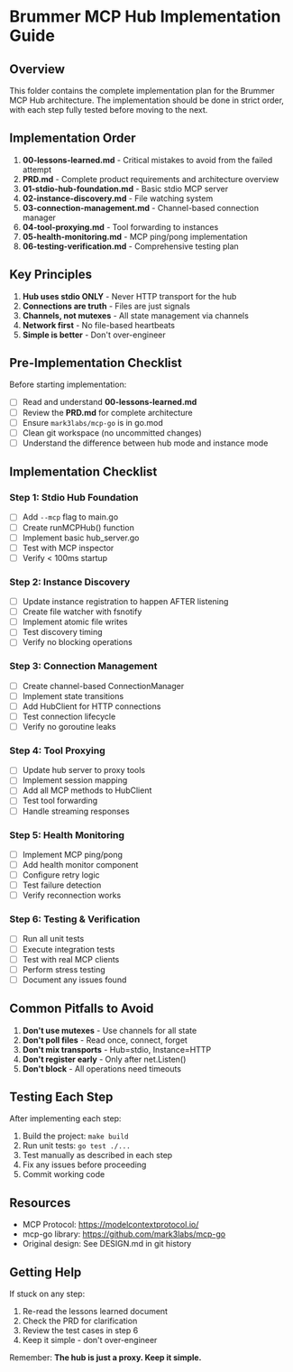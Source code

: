 # Brummer MCP Hub Implementation Guide

## Overview

This folder contains the complete implementation plan for the Brummer MCP Hub architecture. The implementation should be done in strict order, with each step fully tested before moving to the next.

## Implementation Order

1. **00-lessons-learned.md** - Critical mistakes to avoid from the failed attempt
2. **PRD.md** - Complete product requirements and architecture overview
3. **01-stdio-hub-foundation.md** - Basic stdio MCP server
4. **02-instance-discovery.md** - File watching system
5. **03-connection-management.md** - Channel-based connection manager
6. **04-tool-proxying.md** - Tool forwarding to instances
7. **05-health-monitoring.md** - MCP ping/pong implementation
8. **06-testing-verification.md** - Comprehensive testing plan

## Key Principles

1. **Hub uses stdio ONLY** - Never HTTP transport for the hub
2. **Connections are truth** - Files are just signals
3. **Channels, not mutexes** - All state management via channels
4. **Network first** - No file-based heartbeats
5. **Simple is better** - Don't over-engineer

## Pre-Implementation Checklist

Before starting implementation:

- [ ] Read and understand **00-lessons-learned.md**
- [ ] Review the **PRD.md** for complete architecture
- [ ] Ensure `mark3labs/mcp-go` is in go.mod
- [ ] Clean git workspace (no uncommitted changes)
- [ ] Understand the difference between hub mode and instance mode

## Implementation Checklist

### Step 1: Stdio Hub Foundation
- [ ] Add `--mcp` flag to main.go
- [ ] Create runMCPHub() function
- [ ] Implement basic hub_server.go
- [ ] Test with MCP inspector
- [ ] Verify < 100ms startup

### Step 2: Instance Discovery
- [ ] Update instance registration to happen AFTER listening
- [ ] Create file watcher with fsnotify
- [ ] Implement atomic file writes
- [ ] Test discovery timing
- [ ] Verify no blocking operations

### Step 3: Connection Management
- [ ] Create channel-based ConnectionManager
- [ ] Implement state transitions
- [ ] Add HubClient for HTTP connections
- [ ] Test connection lifecycle
- [ ] Verify no goroutine leaks

### Step 4: Tool Proxying
- [ ] Update hub server to proxy tools
- [ ] Implement session mapping
- [ ] Add all MCP methods to HubClient
- [ ] Test tool forwarding
- [ ] Handle streaming responses

### Step 5: Health Monitoring
- [ ] Implement MCP ping/pong
- [ ] Add health monitor component
- [ ] Configure retry logic
- [ ] Test failure detection
- [ ] Verify reconnection works

### Step 6: Testing & Verification
- [ ] Run all unit tests
- [ ] Execute integration tests
- [ ] Test with real MCP clients
- [ ] Perform stress testing
- [ ] Document any issues found

## Common Pitfalls to Avoid

1. **Don't use mutexes** - Use channels for all state
2. **Don't poll files** - Read once, connect, forget
3. **Don't mix transports** - Hub=stdio, Instance=HTTP
4. **Don't register early** - Only after net.Listen()
5. **Don't block** - All operations need timeouts

## Testing Each Step

After implementing each step:

1. Build the project: `make build`
2. Run unit tests: `go test ./...`
3. Test manually as described in each step
4. Fix any issues before proceeding
5. Commit working code

## Resources

- MCP Protocol: https://modelcontextprotocol.io/
- mcp-go library: https://github.com/mark3labs/mcp-go
- Original design: See DESIGN.md in git history

## Getting Help

If stuck on any step:
1. Re-read the lessons learned document
2. Check the PRD for clarification
3. Review the test cases in step 6
4. Keep it simple - don't over-engineer

Remember: **The hub is just a proxy. Keep it simple.**